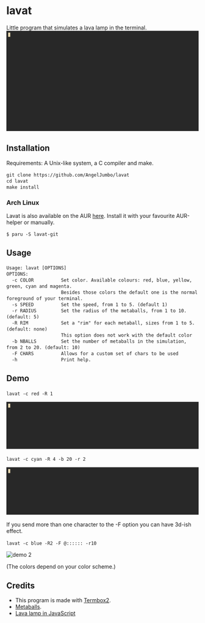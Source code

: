 # lavat

Little program that simulates a lava lamp in the terminal.
![demo](https://github.com/AngelJumbo/lavat/blob/demo/demo/3.gif?raw=true)
## Installation

Requirements: A Unix-like system, a C compiler and make.

```
git clone https://github.com/AngelJumbo/lavat
cd lavat
make install
```

### Arch Linux
Lavat is also available on the AUR [here](https://aur.archlinux.org/packages/lavat-git). Install it with your favourite AUR-helper or manually.
```
$ paru -S lavat-git
```
## Usage

```
Usage: lavat [OPTIONS]
OPTIONS:
  -c COLOR          Set color. Available colours: red, blue, yellow, green, cyan and magenta.
                    Besides those colors the default one is the normal foreground of your terminal.
  -s SPEED          Set the speed, from 1 to 5. (default 1)
  -r RADIUS         Set the radius of the metaballs, from 1 to 10. (default: 5)
  -R RIM            Set a "rim" for each metaball, sizes from 1 to 5. (default: none)
                    This option does not work with the default color
  -b NBALLS         Set the number of metaballs in the simulation, from 2 to 20. (default: 10)
  -F CHARS          Allows for a custom set of chars to be used
  -h                Print help.
```

## Demo

`lavat -c red -R 1`

![demo 1](https://github.com/AngelJumbo/lavat/blob/demo/demo/1.gif?raw=true)


`lavat -c cyan -R 4 -b 20 -r 2`

![demo 2](https://github.com/AngelJumbo/lavat/blob/demo/demo/2.gif?raw=true)

If you send more than one character to the -F option you can have 3d-ish effect.

`lavat -c blue -R2 -F @:::::: -r10`

![demo 2](https://github.com/AngelJumbo/lavat/blob/demo/demo/4.gif?raw=true)

(The colors depend on your color scheme.)

## Credits

  - This program is made with [Termbox2](https://github.com/termbox/termbox2).
  - [Metaballs](https://en.wikipedia.org/wiki/Metaballs).
  - [Lava lamp in JavaScript](https://codeguppy.com/site/tutorials/lava-lamp.html)
